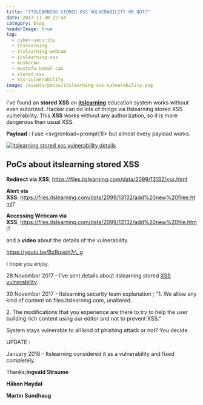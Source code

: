 ```yaml
---
title: "ITSLEARNING STORED XSS VULNERABILITY OR NOT?"
date: 2017-11-30 22:44
category: blog
headerImage: true
tag: 
  - cyber-security
  - itslearning
  - itslearning-webcam
  - itslearning-xss
  - muskecan
  - mustafa-kemal-can
  - stored-xss
  - xss-vulnerability
image: /assets/posts/itslearning-xss-vulnerability.png
---
```


I've found an **stored XSS** on **[itslearning](https://itslearning.com/global/)** education system works without even autorized. Hacker can do lots of things via Itslearning stored XSS vulnerability. This **XSS** works without any authorization, so it is more dangerous than usual XSS.

**Payload** : I use <svg/onload=prompt(1)> but almost every payload works.

[![itslearning stored xss vulnerability details](images/itslearning-stored-xss-vulnerability.jpg)](http://mustafakemalcan.com/wp-content/uploads/2017/11/itslearning-stored-xss-vulnerability.jpg)

## PoCs about itslearning stored XSS 

**Redirect via XSS**; https://files.itslearning.com/data/2099/13132/xss.html

**Alert via XSS**; https://files.itslearning.com/data/2099/13132/add%20new%20filee.html?

**Accessing Webcam via XSS**; https://files.itslearning.com/data/2099/13132/add%20new%20file.html?

and a **video** about the details of the vulnerability.

https://youtu.be/BzRuvph7r\_g

I hope you enjoy.

28 November 2017 - I've sent details about itslearning stored [XSS vulnerability](https://mustafakemalcan.com/smartsheet-xss-via-file-upload/).

30 November 2017 - Itslearning security team explanation ; "1. We allow any kind of content on files.itslearning.com, unaltered.

2\. The modifications that you experience are there to try to help the user building rich content using our editor and not to prevent XSS."

System stays vulnerable to all kind of phishing attack or not? You decide.

UPDATE :

January 2018 - Itslearning considered it as a vulnerability and fixed completely.

Thanks;**Ingvald Straume**

**Håkon Høydal**

**Martin Sundhaug**
